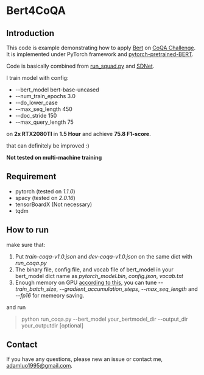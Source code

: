# Bert4CoQA
## Introduction
This code is example demonstrating how to apply [Bert](https://arxiv.org/abs/1810.04805) on [CoQA Challenge](https://stanfordnlp.github.io/coqa/). 
It is implemented under PyTorch framework and [pytorch-pretrained-BERT](https://github.com/huggingface/pytorch-pretrained-BERT).

Code is basically combined from [run_squad.py](https://github.com/huggingface/pytorch-pretrained-BERT/blob/master/examples/run_squad.py)  and [SDNet](https://github.com/microsoft/SDNet).

I train model with config:
- --bert_model bert-base-uncased
- --num_train_epochs 3.0
- --do_lower_case
- --max_seq_length 450
- --doc_stride 150
- --max_query_length 75

on **2x RTX2080TI** in **1.5 Hour** and achieve **75.8 F1-score**. 

that can definitely be improved :)

**Not tested on multi-machine training**

## Requirement
- pytorch (tested on *1.1.0*)
- spacy (tested on *2.0.16*)
- tensorBoardX (Not necessary)
- tqdm
## How to run
make sure that:
1. Put *train-coqa-v1.0.json* and *dev-coqa-v1.0.json* on the same dict with *run_coqa.py*
2. The binary file, config file, and vocab file of bert_model in your bert_model dict name as *pytorch_model.bin*, *config.json*, *vocab.txt*
3. Enough memory on GPU [according to this](https://github.com/google-research/bert#out-of-memory-issues), you can tune *--train_batch_size*, *--gradient_accumulation_steps*, *--max_seq_length* and *--fp16* for memeory saving. 

and run
> python run_coqa.py --bert_model your_bertmodel_dir --output_dir your_outputdir \[optional\]

## Contact
If you have any questions, please new an issue or contact me, adamluo1995@gmail.com.
